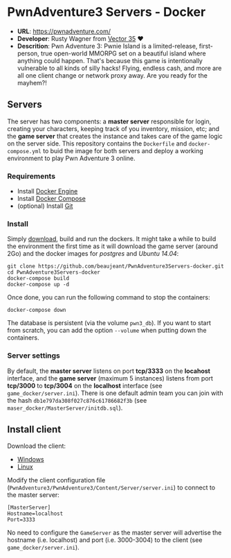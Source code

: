 # PwnAdventure3 Servers - Docker

* **URL**: https://pwnadventure.com/
* **Developer**: Rusty Wagner from [Vector 35](https://vector35.com/) ❤️
* **Descrition**: Pwn Adventure 3: Pwnie Island is a limited-release, first-person, true open-world MMORPG set on a beautiful island where anything could happen. That's because this game is intentionally vulnerable to all kinds of silly hacks! Flying, endless cash, and more are all one client change or network proxy away. Are you ready for the mayhem?! 


## Servers

The server has two components: a **master server** responsible for login, creating your characters, keeping track of you inventory, mission, etc; and the **game server** that creates the instance and takes care of the game logic on the server side. This repository contains the `Dockerfile` and `docker-compose.yml` to buid the image for both servers and deploy a working environment to play Pwn Adventure 3 online.

### Requirements

* Install [Docker Engine](https://docs.docker.com/engine/install/)
* Install [Docker Compose](https://docs.docker.com/compose/install/)
* (optional) Install [Git](https://github.com/git-guides/install-git)

### Install

Simply [download](https://github.com/beaujeant/PwnAdventure3Servers-docker/archive/refs/heads/main.zip), build and run the dockers. It might take a while to build the environment the first time as it will download the game server (around 2Go) and the docker images for _postgres_ and _Ubuntu 14.04_:

```
git clone https://github.com/beaujeant/PwnAdventure3Servers-docker.git
cd PwnAdventure3Servers-docker
docker-compose build
docker-compose up -d
```

Once done, you can run the following command to stop the containers:

```
docker-compose down
```

The database is persistent (via the volume `pwn3_db`). If you want to start from scratch, you can add the option `--volume` when putting down the containers.

### Server settings

By default, the **master server** listens on port **tcp/3333** on the **locahost** interface, and the **game server** (maximum 5 instances) listens from port **tcp/3000** to **tcp/3004** on the **localhost** interface (see `game_docker/server.ini`). There is one default admin team you can join with the hash `db1e797da308f027c876c61786682f3b` (see `maser_docker/MasterServer/initdb.sql`).


## Install client

Download the client:

* [Windows](https://pwnadventure.com/PwnAdventure3_Windows.zip)
* [Linux](https://pwnadventure.com/PwnAdventure3_Linux.zip)

Modify the client configuration file (`PwnAdventure3/PwnAdventure3/Content/Server/server.ini`) to connect to the master server:

```
[MasterServer]
Hostname=localhost
Port=3333
```

No need to configure the `GameServer` as the master server will advertise the hostname (i.e. localhost) and port (i.e. 3000-3004) to the client (see `game_docker/server.ini`).
